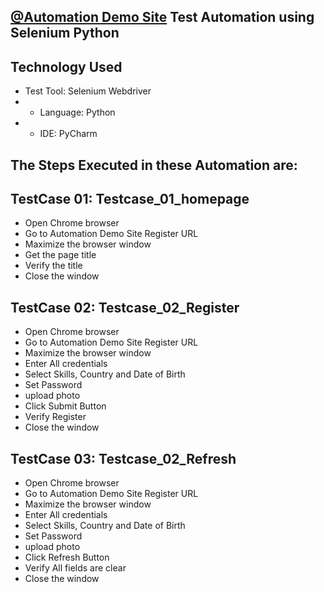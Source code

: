 ## [@Automation Demo Site](https://demo.automationtesting.in/Register.html) Test Automation using Selenium Python 
## Technology Used
- Test Tool: Selenium Webdriver
- - Language: Python 
- - IDE: PyCharm 
## The Steps Executed in these Automation are:
## TestCase 01: Testcase_01_homepage
- Open Chrome browser
- Go to Automation Demo Site Register URL
- Maximize the browser window
- Get the page title
- Verify the title
- Close the window
## TestCase 02: Testcase_02_Register
- Open Chrome browser
- Go to Automation Demo Site Register URL
- Maximize the browser window
- Enter All credentials
- Select Skills, Country and Date of Birth
- Set Password
- upload photo
- Click Submit Button
- Verify Register
- Close the window
## TestCase 03: Testcase_02_Refresh
- Open Chrome browser
- Go to Automation Demo Site Register URL
- Maximize the browser window
- Enter All credentials
- Select Skills, Country and Date of Birth
- Set Password
- upload photo
- Click Refresh Button
- Verify All fields are clear
- Close the window
